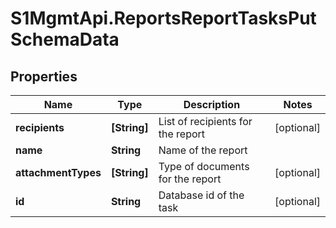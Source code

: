 # S1MgmtApi.ReportsReportTasksPutSchemaData

## Properties
Name | Type | Description | Notes
------------ | ------------- | ------------- | -------------
**recipients** | **[String]** | List of recipients for the report | [optional] 
**name** | **String** | Name of the report | 
**attachmentTypes** | **[String]** | Type of documents for the report | [optional] 
**id** | **String** | Database id of the task | [optional] 


